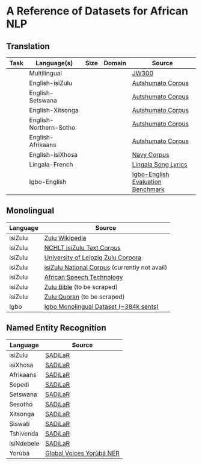 # A Reference of Datasets for African NLP

## Translation 

Task | Language(s) | Size | Domain | Source |
|--------|------|--------|--------|--------|
| | Multilingual | | | [JW300](http://opus.nlpl.eu/JW300.php) |
| | English-isiZulu | | | [Autshumato Corpus](https://rma.nwu.ac.za/index.php/autshumato-eng-zu-parallel-corpora.html) |
| | English-Setswana | | | [Autshumato Corpus](http://rma.nwu.ac.za/index.php/resource-catalogue/autshumato-english-setswana-multi-bilingual-corpus.html)  |
| | English-Xitsonga | | | [Autshumato Corpus](http://rma.nwu.ac.za/index.php/resource-catalogue/autshumato-english-xitsonga-bilingual-corpus.html)  |
| | English-Northern-Sotho | | | [Autshumato Corpus](https://repo.sadilar.org/handle/20.500.12185/402)  |
| | English-Afrikaans | | | [Autshumato Corpus](https://repo.sadilar.org/handle/20.500.12185/397)  |
| | English-isiXhosa | | | [Navy Corpus](http://opus.nlpl.eu/XhosaNavy.php) |
| | Lingala-French | | | [Lingala Song Lyrics](https://github.com/espoirMur/songs_lyrics_webscrap) |
| | Igbo-English  | | | [Igbo-English Evaluation Benchmark](https://github.com/IgnatiusEzeani/IGBONLP/tree/master/ig_en_mt) |


## Monolingual

| Language | Source |
|----------|--------|
|  isiZulu    |  [Zulu Wikipedia](https://ftp.acc.umu.se/mirror/wikimedia.org/dumps/zuwiki/)  |
|  isiZulu    |  [NCHLT isiZulu Text Corpus](https://rma.nwu.ac.za/index.php/isizulu-nchlt-text-corpora.html)  |
|  isiZulu    |  [University of Leipzig Zulu Corpora](http://corpora.uni-leipzig.de/en?corpusId=zul_mixed_2016)  |
|  isiZulu    |  [isiZulu National Corpus](https://iznc.ukzn.ac.za/) (currently not avail) |
|  isiZulu    |  [African Speech Technology](https://rma.nwu.ac.za/index.php/resource-catalogue/ast-corpus-isizulu.html)  |
|  isiZulu    |  [Zulu Bible](https://raw.githubusercontent.com/christos-c/bible-corpus/master/bibles/Zulu-NT.xml) (to be scraped) |
|  isiZulu    |  [Zulu Quoran](http://idmdawah.co.za/wp-content/uploads/2015/07/zulu-quran1.pdf) (to be scraped) |
|  Igbo    |  [Igbo Monolingual Dataset (~384k sents)](https://github.com/IgnatiusEzeani/IGBONLP/tree/master/ig_monoling)|


## Named Entity Recognition

| Language | Source |
|----------|--------|
|  isiZulu    |  [SADiLaR](https://repo.sadilar.org/handle/20.500.12185/319)  |
|  isiXhosa    |  [SADiLaR](https://repo.sadilar.org/handle/20.500.12185/312)  |
|  Afrikaans    |  [SADiLaR](https://repo.sadilar.org/handle/20.500.12185/299)  |
|  Sepedi    |  [SADiLaR](https://repo.sadilar.org/handle/20.500.12185/328)  |
|  Setswana    |  [SADiLaR](https://repo.sadilar.org/handle/20.500.12185/341)  |
|  Sesotho    |  [SADiLaR](https://repo.sadilar.org/handle/20.500.12185/334)  |
|  Xitsonga    |  [SADiLaR](https://repo.sadilar.org/handle/20.500.12185/362)  |
|  Siswati    |  [SADiLaR](https://repo.sadilar.org/handle/20.500.12185/346)  |
|  Tshivenda    |  [SADiLaR](https://repo.sadilar.org/handle/20.500.12185/355)  |
|  isiNdebele    |  [SADiLaR](https://repo.sadilar.org/handle/20.500.12185/306)  |
|  Yorùbá    |  [Global Voices Yorùbá NER](https://github.com/ajesujoba/YorubaTwi-Embedding/tree/master/Yoruba/Yor%C3%B9b%C3%A1-NER)  |



